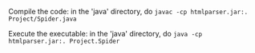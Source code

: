 Compile the code: in the 'java' directory, do `javac -cp htmlparser.jar:. Project/Spider.java`

Execute the executable: in the 'java' directory, do `java -cp htmlparser.jar:. Project.Spider`  
